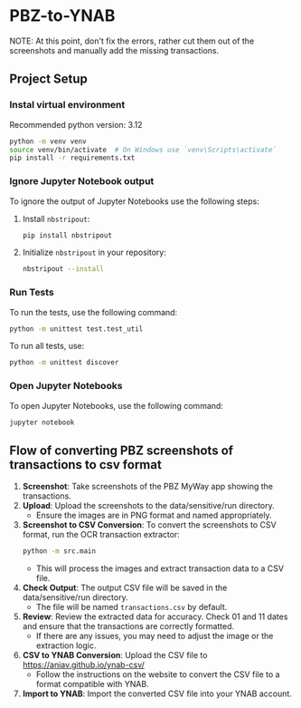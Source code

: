 # PBZ-to-YNAB

NOTE: At this point, don't fix the errors, rather cut them out of the screenshots and manually add the missing transactions.


## Project Setup

### Instal virtual environment

Recommended python version: 3.12

```bash
python -m venv venv
source venv/bin/activate  # On Windows use `venv\Scripts\activate`
pip install -r requirements.txt
```

### Ignore Jupyter Notebook output
To ignore the output of Jupyter Notebooks use the following steps:

1. Install `nbstripout`:
   ```bash
   pip install nbstripout
   ```
2. Initialize `nbstripout` in your repository:
   ```bash
   nbstripout --install
   ```

### Run Tests
To run the tests, use the following command:

```bash
python -m unittest test.test_util
```

To run all tests, use:
```bash
python -m unittest discover 
```

### Open Jupyter Notebooks
To open Jupyter Notebooks, use the following command:
```bash
jupyter notebook
```

## Flow of converting PBZ screenshots of transactions to csv format

1. **Screenshot**: Take screenshots of the PBZ MyWay app showing the transactions.
2. **Upload**: Upload the screenshots to the data/sensitive/run directory.
   - Ensure the images are in PNG format and named appropriately.
3. **Screenshot to CSV Conversion**: To convert the screenshots to CSV format, run the OCR transaction extractor:
   ```bash
   python -m src.main
   ```
   - This will process the images and extract transaction data to a CSV file.
4. **Check Output**: The output CSV file will be saved in the data/sensitive/run directory.
   - The file will be named `transactions.csv` by default.
4. **Review**: Review the extracted data for accuracy. Check 01 and 11 dates and ensure that the transactions are correctly formatted.
   - If there are any issues, you may need to adjust the image or the extraction logic.
5. **CSV to YNAB Conversion**: Upload the CSV file to https://aniav.github.io/ynab-csv/
   - Follow the instructions on the website to convert the CSV file to a format compatible with YNAB.
6. **Import to YNAB**: Import the converted CSV file into your YNAB account.